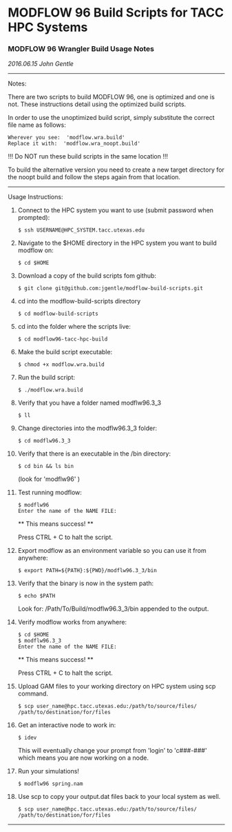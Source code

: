 # MODFLOW 96 Build Scripts for TACC HPC Systems

### MODFLOW 96 Wrangler Build Usage Notes
_2016.06.15_
_John Gentle_

___

Notes:

There are two scripts to build MODFLOW 96, one is optimized and one is not.
These instructions detail using the optimized build scripts.

In order to use the unoptimized build script, simply substitute the correct file name as follows:

    Wherever you see:  'modflow.wra.build'
    Replace it with:  'modflow.wra_noopt.build'

!!! Do NOT run these build scripts in the same location !!!

To build the alternative version you need to create a new target directory for the noopt build and follow the steps again from that location.

___

Usage Instructions:

1. Connect to the HPC system you want to use (submit password when prompted):

    ```
    $ ssh USERNAME@HPC_SYSTEM.tacc.utexas.edu
    ```

2. Navigate to the $HOME directory in the HPC system you want to build modflow on:
    
    ```
    $ cd $HOME
    ```

3. Download a copy of the build scripts fom github:

    ```
    $ git clone git@github.com:jgentle/modflow-build-scripts.git
    ```

4. cd into the modflow-build-scripts directory

    ```
    $ cd modflow-build-scripts
    ```

5. cd into the folder where the scripts live:

    ```
    $ cd modflow96-tacc-hpc-build
    ```

6. Make the build script executable:

    ```
    $ chmod +x modflow.wra.build
    ```

7. Run the build script:

    ```
    $ ./modflow.wra.build
    ```

8. Verify that you have a folder named modflw96.3_3

    ```
    $ ll
    ```

9. Change directories into the modflw96.3_3 folder:

    ```
    $ cd modflw96.3_3
    ```

10. Verify that there is an executable in the /bin directory:

    ```
    $ cd bin && ls bin
    ```

    (look for 'modflw96' )

11. Test running modflow:

    ```
    $ modflw96
    Enter the name of the NAME FILE:
    ```

    ** This means success! **

    Press CTRL + C to halt the script.

12. Export modflow as an environment variable so you can use it from anywhere:

    ```
    $ export PATH=${PATH}:${PWD}/modflw96.3_3/bin
    ```

13. Verify that the binary is now in the system path:

    ```
    $ echo $PATH
    ```

    Look for: /Path/To/Build/modflw96.3_3/bin appended to the output.

14. Verify modflow works from anywhere:

    ```
    $ cd $HOME
    $ modflw96.3_3
    Enter the name of the NAME FILE:
    ```

    ** This means success! **

    Press CTRL + C to halt the script.


15. Upload GAM files to your working directory on HPC system using scp command.

    ```
    $ scp user_name@hpc.tacc.utexas.edu:/path/to/source/files/ /path/to/destination/for/files
    ```

16. Get an interactive node to work in:

    ```
    $ idev
    ```

    This will eventually change your prompt from 'login' to 'c###-###' which means you are now working on a node.

17. Run your simulations!

    ```
    $ modflw96 spring.nam
    ```

18. Use scp to copy your output.dat files back to your local system as well.

    ```
    $ scp user_name@hpc.tacc.utexas.edu:/path/to/source/files/ /path/to/destination/for/files
    ```

___

